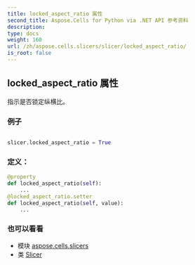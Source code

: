 ```yaml
---
title: locked_aspect_ratio 属性
second_title: Aspose.Cells for Python via .NET API 参考资料
description:
type: docs
weight: 160
url: /zh/aspose.cells.slicers/slicer/locked_aspect_ratio/
is_root: false
---
```

## locked_aspect_ratio 属性

指示是否锁定纵横比。

### 例子

```python

slicer.locked_aspect_ratio = True

```
### 定义：
```python
@property
def locked_aspect_ratio(self):
    ...
@locked_aspect_ratio.setter
def locked_aspect_ratio(self, value):
    ...
```

### 也可以看看
* 模块 [aspose.cells.slicers](../../)
* 类 [Slicer](/cells/python-net/zh/aspose.cells.slicers/slicer)
